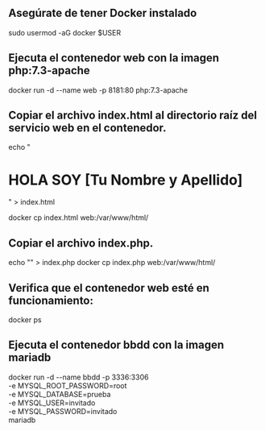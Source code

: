 ## Asegúrate de tener Docker instalado

sudo usermod -aG docker $USER

## Ejecuta el contenedor web con la imagen php:7.3-apache

docker run -d --name web -p 8181:80 php:7.3-apache


##  Copiar el archivo index.html al directorio raíz del servicio web en el contenedor. 

echo "<h1>HOLA SOY [Tu Nombre y Apellido]</h1>" > index.html

docker cp index.html web:/var/www/html/

## Copiar el archivo index.php. 

echo "<?php phpinfo(); ?>" > index.php
docker cp index.php web:/var/www/html/

## Verifica que el contenedor web esté en funcionamiento:

docker ps

## Ejecuta el contenedor bbdd con la imagen mariadb

docker run -d --name bbdd -p 3336:3306 \
    -e MYSQL_ROOT_PASSWORD=root \
    -e MYSQL_DATABASE=prueba \
    -e MYSQL_USER=invitado \
    -e MYSQL_PASSWORD=invitado \
    mariadb
